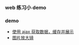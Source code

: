 ### web 练习小 demo

### demo

- [使用 ajax 获取数据，缓存并展示](https://soojade.github.io/web-practice/)
- [图片放大镜](https://soojade.github.io/web-practice/picture-magnifier/)
